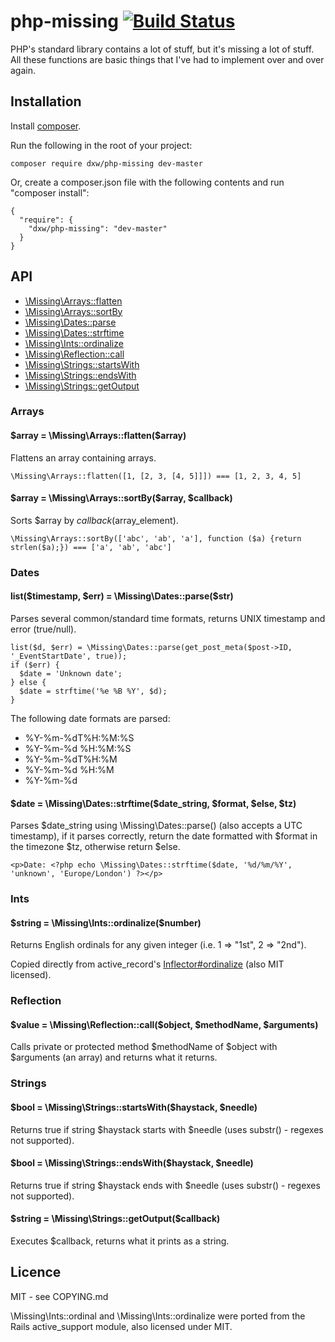 # php-missing [![Build Status](https://secure.travis-ci.org/dxw/php-missing.png)](http://travis-ci.org/dxw/php-missing)

PHP's standard library contains a lot of stuff, but it's missing a lot of stuff. All these functions are basic things that I've had to implement over and over again.

## Installation

Install [composer](http://getcomposer.org/).

Run the following in the root of your project:

    composer require dxw/php-missing dev-master

Or, create a composer.json file with the following contents and run "composer install":

    {
      "require": {
        "dxw/php-missing": "dev-master"
      }
    }

## API

* [\Missing\Arrays::flatten](#arr_flatten)
* [\Missing\Arrays::sortBy](#arr_sort_by)
* [\Missing\Dates::parse](#date_parse)
* [\Missing\Dates::strftime](#date_strftime)
* [\Missing\Ints::ordinalize](#int_ordinalize)
* [\Missing\Reflection::call](#reflection_call)
* [\Missing\Strings::startsWith](#string_starts_with)
* [\Missing\Strings::endsWith](#string_ends_with)
* [\Missing\Strings::getOutput](#string_get_output)

### Arrays

<a name="arr_flatten"></a>
#### $array = \Missing\Arrays::flatten($array)

Flattens an array containing arrays.

    \Missing\Arrays::flatten([1, [2, 3, [4, 5]]]) === [1, 2, 3, 4, 5]

<a name="arr_sort_by"></a>
#### $array = \Missing\Arrays::sortBy($array, $callback)

Sorts $array by $callback($array_element).

    \Missing\Arrays::sortBy(['abc', 'ab', 'a'], function ($a) {return strlen($a);}) === ['a', 'ab', 'abc']

### Dates

<a name="date_parse"></a>
#### list($timestamp, $err) = \Missing\Dates::parse($str)

Parses several common/standard time formats, returns UNIX timestamp and error (true/null).

    list($d, $err) = \Missing\Dates::parse(get_post_meta($post->ID, '_EventStartDate', true));
    if ($err) {
      $date = 'Unknown date';
    } else {
      $date = strftime('%e %B %Y', $d);
    }

The following date formats are parsed:

* %Y-%m-%dT%H:%M:%S
* %Y-%m-%d %H:%M:%S
* %Y-%m-%dT%H:%M
* %Y-%m-%d %H:%M
* %Y-%m-%d

<a name="date_strftime"></a>
#### $date = \Missing\Dates::strftime($date_string, $format, $else, $tz)

Parses $date_string using \Missing\Dates::parse() (also accepts a UTC timestamp), if it parses correctly, return the date formatted with $format in the timezone $tz, otherwise return $else.

    <p>Date: <?php echo \Missing\Dates::strftime($date, '%d/%m/%Y', 'unknown', 'Europe/London') ?></p>

### Ints

<a name="int_ordinalize"></a>
#### $string = \Missing\Ints::ordinalize($number)

Returns English ordinals for any given integer (i.e. 1 => "1st", 2 => "2nd").

Copied directly from active_record's [Inflector#ordinalize](http://api.rubyonrails.org/classes/ActiveSupport/Inflector.html#method-i-ordinalize) (also MIT licensed).

### Reflection

<a name="reflection_call"></a>
#### $value = \Missing\Reflection::call($object, $methodName, $arguments)

Calls private or protected method $methodName of $object with $arguments (an array) and returns what it returns.

### Strings

<a name="string_starts_with"></a>
#### $bool = \Missing\Strings::startsWith($haystack, $needle)

Returns true if string $haystack starts with $needle (uses substr() - regexes not supported).

<a name="string_ends_with"></a>
#### $bool = \Missing\Strings::endsWith($haystack, $needle)

Returns true if string $haystack ends with $needle (uses substr() - regexes not supported).

<a name="string_get_output"></a>
#### $string = \Missing\Strings::getOutput($callback)

Executes $callback, returns what it prints as a string.


## Licence

MIT - see COPYING.md

\Missing\Ints::ordinal and \Missing\Ints::ordinalize were ported from the Rails active_support module, also licensed under MIT.
